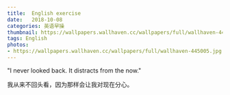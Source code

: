 ```yaml
---
title:  English exercise
date:   2018-10-08
categories: 英语早操
thumbnail: https://wallpapers.wallhaven.cc/wallpapers/full/wallhaven-445005.jpg
tags: English
photos:
- https://wallpapers.wallhaven.cc/wallpapers/full/wallhaven-445005.jpg
---
```


"I never looked back. It distracts from the now."
<p>我从来不回头看，因为那样会让我对现在分心。</p>
